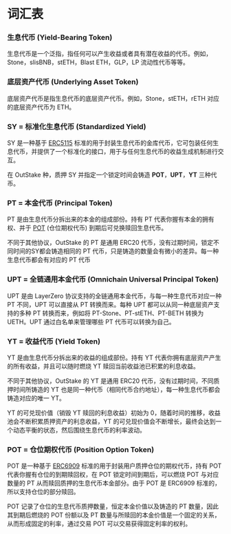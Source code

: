 # 词汇表

### **生息代币 (Yield-Bearing Token)**

生息代币是一个泛指，指任何可以产生收益或者具有潜在收益的代币。例如，Stone，slisBNB，stETH，Blast ETH，GLP，LP 流动性代币等等。

### **底层资产代币 (Underlying Asset Token)**

底层资产代币是指生息代币的底层资产代币。例如，Stone，stETH，rETH 对应的底层资产代币为 ETH。

### **SY = 标准化生息代币 (Standardized Yield)**

SY 是一种基于 [ERC5115](https://eips.ethereum.org/EIPS/eip-5115) 标准的用于封装生息代币的金库代币，它可包装任何生息代币，并提供了一个标准化的接口，用于与任何生息代币的收益生成机制进行交互。

在 OutStake 种，质押 SY 并指定一个锁定时间会铸造 **POT**，**UPT**，**YT** 三种代币。

### **PT = 本金代币 (Principal Token)**

PT 是由生息代币分拆出来的本金的组成部份。持有 PT 代表你握有本金的拥有权、并于 [POT](glossary.md#pot-cang-wei-qi-quan-dai-bi-position-option-token) (仓位期权代币) 到期后可兑换赎回生息代币。

不同于其他协议，OutStake 的 PT 是通用 ERC20 代币，没有过期时间，锁定不同时间的SY都会铸造相同的 PT 代币，只是铸造的数量会有微小的差异。每一种生息代币都会有对应的 PT 代币

### **UPT = 全链通用本金代币 (Omnichain Universal Principal Token)**

UPT 是由 LayerZero 协议支持的全链通用本金代币，与每一种生息代币对应一种 PT 不同，UPT 可以直接从 PT 转换而来。每种 UPT 都可以从同一种底层资产支持的多种 PT 转换而来，例如将 PT-Stone、PT-stETH、PT-BETH 转换为 UETH。UPT 通过白名单来管理哪些 PT 代币可以转换为自己。

### **YT = 收益代币 (Yield Token)**

YT 是由生息代币分拆出来的收益的组成部份。持有 YT 代表你拥有底层资产产生的所有收益，并且可以随时燃烧 YT 赎回当前收益池已积累的利息收益。

不同于其他协议，OutStake 的 YT 是通用 ERC20 代币，没有过期时间，不同质押时间所铸造的 YT 也是同一种代币（相同代币合约地址），每一种生息代币都会铸造对应的唯一 YT。

YT 的可兑现价值（销毁 YT 赎回的利息收益）初始为 0，随着时间的推移，收益池会不断积累质押资产的利息收益，YT 的可兑现价值会不断增长，最终会达到一个动态平衡的状态，然后围绕生息代币的利率波动。

### **POT = 仓位期权代币 (Position Option Token)**

POT 是一种基于 [ERC6909](https://eips.ethereum.org/EIPS/eip-6909) 标准的用于封装用户质押仓位的期权代币，持有 POT 代表你握有仓位的到期赎回权，在 POT 锁定时间到期后，可以燃烧 POT 与对应数量的 PT 从而赎回质押的生息代币本金部分。由于 POT 是 ERC6909 标准的，所以支持仓位的部分赎回。

POT 记录了仓位的生息代币质押数量，恒定本金价值以及铸造的 PT 数量，因此其到期后燃烧的 POT 份额以及 PT 数量与所赎回的本金价值是一个固定的关系，从而形成固定的利率，通过交易 POT 可以交易获得固定利率的权利。
